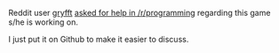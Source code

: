 Reddit user [gryfft](http://reddit.com/user/gryfft) [asked for help in /r/programming](http://redd.it/rgrsi) regarding this game s/he is working on.

I just put it on Github to make it easier to discuss.
